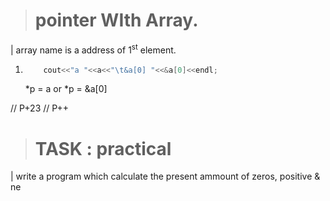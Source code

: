 

> # pointer WIth Array.


| array name is a address of 1<sup>st</sup> element.

1.
	```cpp
		cout<<"a "<<a<<"\t&a[0] "<<&a[0]<<endl;	
	```

	\*p = a or
    \*p = &a[0]

// P+23 // P++

> # TASK : practical

| write a program which calculate the present ammount of zeros, positive & ne
